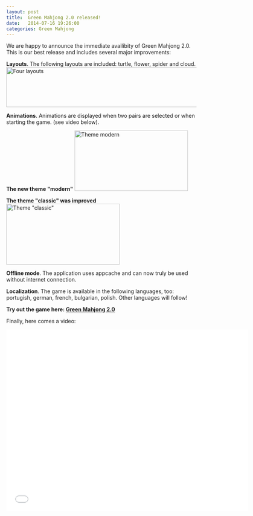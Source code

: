 ```yaml
---
layout: post
title:  Green Mahjong 2.0 released!
date:   2014-07-16 19:26:00
categories: Green Mahjong
---
```

We are happy to announce the immediate availibity of Green Mahjong 2.0. This is our best release and includes several major improvements:

<strong>Layouts</strong>. The following layouts are included: turtle, flower, spider and cloud. 
<a href="http://daniel-beck.org/wp-content/uploads/2014/07/layouts_thumbs.png"><img src="http://daniel-beck.org/wp-content/uploads/2014/07/layouts_thumbs-1024x186.png" alt="Four layouts" width="584" height="106" class="alignnone size-large wp-image-2109" /></a>

<strong>Animations</strong>. Animations are displayed when two pairs are selected or when starting the game. (see video below).

<strong>The new theme "modern"</strong>
<a href="http://daniel-beck.org/wp-content/uploads/2014/07/HighVisibility.png"><img src="http://daniel-beck.org/wp-content/uploads/2014/07/HighVisibility-300x160.png" alt="Theme modern" width="300" height="160" class="alignnone size-medium wp-image-2118" /></a>

<strong>The theme "classic" was improved</strong>
<a href="http://daniel-beck.org/wp-content/uploads/2014/07/Spider1.png"><img src="http://daniel-beck.org/wp-content/uploads/2014/07/Spider1-300x161.png" alt="Theme &quot;classic&quot;" width="300" height="161" class="alignnone size-medium wp-image-2121" /></a>

<strong>Offline mode</strong>. The application uses appcache and can now truly be used without internet connection.

<strong>Localization</strong>. The game is available in the following languages, too: portugish, german, french, bulgarian, polish. Other languages will follow! 

<strong>Try out the game here: <a href="greenmahjong">Green Mahjong 2.0</a></strong>

Finally, here comes a video:

<iframe width="640" height="480" src="//www.youtube.com/embed/kPH8w-SYR48" frameborder="0" allowfullscreen></iframe>


